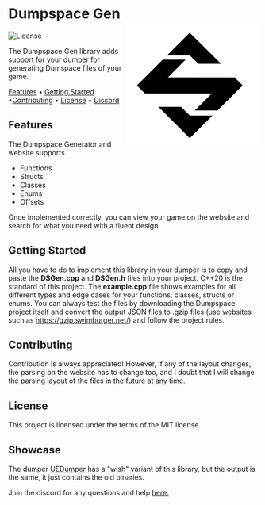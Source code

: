 <h1 align="left">Dumpspace Gen<br /><img src="logo.png?raw=true" alt="Logo" height="250px" align="right" /></h1>
<p align="left"><img src="https://img.shields.io/github/license/Spuckwaffe/lDumpspace-Gen" alt="License" /></p>
<p>The Dumpspace Gen library adds support for your dumper for generating Dumspace files of your game.</p>
<p><a href="#features">Features</a> &bull; <a href="#getting-started">Getting Started</a> &bull;<a href="#contributing">Contributing</a> &bull; <a href="#license">License</a> &bull; <a href="https://discord.gg/KQrEsbJ7cH">Discord</a></p>
<h2>Features</h2>
<p>The Dumpspace Generator and website supports</p>
<ul>
<li>Functions</li>
<li>Structs</li>
<li>Classes</li>
<li>Enums</li>
<li>Offsets</li>
</ul>
<p>Once implemented correctly, you can view your game on the website and search for what you need with a fluent design.</p>
<h2>Getting Started</h2>
<p>All you have to do to implement this library in your dumper is to copy and paste the&nbsp;<strong>DSGen.cpp</strong> and&nbsp;<strong>DSGen.h</strong> files into your project. C++20 is the standard of this project. The <strong>example.cpp</strong> file shows examples for all different types and edge cases for your functions, classes, structs or enums. You can always test the files by downloading the Dumpspace project itself and convert the output JSON files to .gzip files (use websites such as <a href="https://gzip.swimburger.net/">https://gzip.swimburger.net/</a>) and follow the project rules.</p>
<h2>Contributing</h2>
<p>Contribution is always appreciated! However, if any of the layout changes, the parsing on the website has to change too, and I doubt that I will change the parsing layout of the files in the future at any time.&nbsp;</p>
<h2>License</h2>
<p>This project is licensed under the terms of the MIT license.</p>
<h2>Showcase</h2>
<p>The dumper <a href="https://github.com/Spuckwaffel/UEDumper">UEDumper</a> has a "wish" variant of this library, but the output is the same, it just contains the old binaries.</p>
<p>Join the discord for any questions and help <a href="https://discord.gg/KQrEsbJ7cH">here.</a></p>